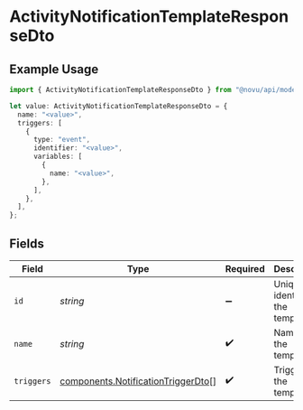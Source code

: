 # ActivityNotificationTemplateResponseDto

## Example Usage

```typescript
import { ActivityNotificationTemplateResponseDto } from "@novu/api/models/components";

let value: ActivityNotificationTemplateResponseDto = {
  name: "<value>",
  triggers: [
    {
      type: "event",
      identifier: "<value>",
      variables: [
        {
          name: "<value>",
        },
      ],
    },
  ],
};
```

## Fields

| Field                                                                                    | Type                                                                                     | Required                                                                                 | Description                                                                              |
| ---------------------------------------------------------------------------------------- | ---------------------------------------------------------------------------------------- | ---------------------------------------------------------------------------------------- | ---------------------------------------------------------------------------------------- |
| `id`                                                                                     | *string*                                                                                 | :heavy_minus_sign:                                                                       | Unique identifier of the template                                                        |
| `name`                                                                                   | *string*                                                                                 | :heavy_check_mark:                                                                       | Name of the template                                                                     |
| `triggers`                                                                               | [components.NotificationTriggerDto](../../models/components/notificationtriggerdto.md)[] | :heavy_check_mark:                                                                       | Triggers of the template                                                                 |